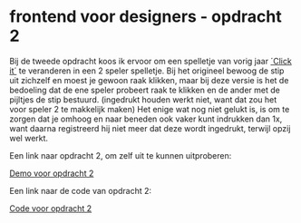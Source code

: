 # frontend voor designers - opdracht 2
Bij de tweede opdracht koos ik ervoor om een spelletje van vorig jaar [´Click it´](https://oege.ie.hva.nl/~sloota/clickit/) te veranderen in een 2 speler spelletje. Bij het origineel bewoog de stip uit zichzelf en moest je gewoon raak klikken, maar bij deze versie is het de bedoeling dat de ene speler probeert raak te klikken en de ander met de pijltjes de stip bestuurd. (ingedrukt houden werkt niet, want dat zou het voor speler 2 te makkelijk maken) Het enige wat nog niet gelukt is, is om te zorgen dat je omhoog en naar beneden ook vaker kunt indrukken dan 1x, want daarna registreerd hij niet meer dat deze wordt ingedrukt, terwijl opzij wel werkt.
 
Een link naar opdracht 2, om zelf uit te kunnen uitproberen:

[Demo voor opdracht 2](https://sloota.github.io/frontendvoordesigners/opdracht2/v1/)


Een link naar de code van opdracht 2:

[Code voor opdracht 2](https://github.com/sloota/frontendvoordesigners/tree/master/opdracht2/v1/)

